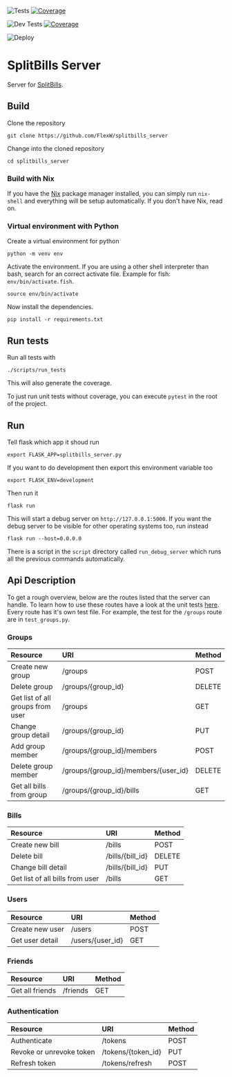 ![Tests](https://github.com/FlexW/splitbills_server/workflows/Tests/badge.svg)
[![Coverage](https://codecov.io/gh/FlexW/splitbills_server/branch/main/graph/badge.svg?token=DODRY5LAPK)](https://codecov.io/gh/FlexW/splitbills_server)


![Dev Tests](https://github.com/FlexW/splitbills_server/workflows/Dev%20Tests/badge.svg)
[![Coverage](https://codecov.io/gh/FlexW/splitbills_server/branch/dev/graph/badge.svg?token=DODRY5LAPK)](https://codecov.io/gh/FlexW/splitbills_server)

![Deploy](https://github.com/FlexW/splitbills_server/workflows/Deploy/badge.svg)

# SplitBills Server

Server for [SplitBills](https://gitlab.com/flexw/splitbills).

## Build
Clone the repository
```
git clone https://github.com/FlexW/splitbills_server
```
Change into the cloned repository
```
cd splitbills_server
```

### Build with Nix
If you have the [Nix](https://nixos.org/) package manager installed,
you can simply run `nix-shell` and everything will be setup
automatically. If you don't have Nix, read on.

### Virtual environment with Python
Create a virtual environment for python
```
python -m venv env
```
Activate the environment. If you are using a other shell interpreter
than bash, search for an correct activate file. Example for fish:
`env/bin/activate.fish`.
```
source env/bin/activate
```
Now install the dependencies.
```
pip install -r requirements.txt
```

## Run tests
Run all tests with
```
./scripts/run_tests
```
This will also generate the coverage.

To just run unit tests without coverage, you can execute `pytest` in the root of the project.

## Run
Tell flask which app it shoud run
```
export FLASK_APP=splitbills_server.py
```
If you want to do development then export this environment variable
too
```
export FLASK_ENV=development
```
Then run it
```
flask run
```
This will start a debug server on `http://127.0.0.1:5000`. If you want
the debug server to be visible for other operating systems too, run
instead
```
flask run --host=0.0.0.0
```
There is a script in the `script` directory called `run_debug_server`
which runs all the previous commands automatically.

## Api Description

To get a rough overview, below are the routes listed that the server
can handle. To learn how to use these routes have a look at the unit
tests
[here](https://github.com/FlexW/splitbills_server/tree/dev/tests/unit/api/resources).
Every route has it's own test file. For example, the test for the
`/groups` route are in `test_groups.py`.

### Groups

| Resource                         | URI                                  | Method |
|:---------------------------------|:-------------------------------------|:-------|
| Create new group                 | /groups                              | POST   |
| Delete group                     | /groups/{group_id}                   | DELETE |
| Get list of all groups from user | /groups                              | GET    |
| Change group detail              | /groups/{group_id}                   | PUT    |
| Add group member                 | /groups/{group_id}/members           | POST   |
| Delete group member              | /groups/{group_id}/members/{user_id} | DELETE |
| Get all bills from group         | /groups/{group_id}/bills             | GET    |

### Bills

| Resource                        | URI              | Method |
|:--------------------------------|:-----------------|:-------|
| Create new bill                 | /bills           | POST   |
| Delete bill                     | /bills/{bill_id} | DELETE |
| Change bill detail              | /bills/{bill_id} | PUT    |
| Get list of all bills from user | /bills           | GET    |

### Users

| Resource        | URI              | Method |
|:----------------|:-----------------|:-------|
| Create new user | /users           | POST   |
| Get user detail | /users/{user_id} | GET    |

### Friends

| Resource        | URI      | Method |
|:----------------|:---------|:-------|
| Get all friends | /friends | GET    |


### Authentication
| Resource                 | URI                | Method |
|:-------------------------|:-------------------|:-------|
| Authenticate             | /tokens            | POST   |
| Revoke or unrevoke token | /tokens/{token_id} | PUT    |
| Refresh token            | /tokens/refresh    | POST   |
